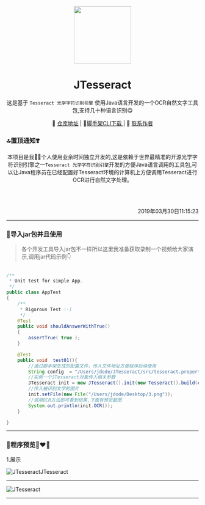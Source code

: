 <p align="center">
    <a href="https://github.com/YooDing/"><img src="https://i.loli.net/2019/03/28/5c9cbc8198068.png" width="150"/></a>
    <h1 align="center">JTesseract</h1>
</p>
<p align="center">这是基于 <code>Tesseract 光学字符识别引擎</code>  使用Java语言开发的一个OCR自然文字工具包,支持几十种语言识别😋</p>

<p align="center">
    🤩 <a href="https://github.com/YooDing/JTesseract" target="_blank">仓库地址</a> | 
    🍻<a href="https://github.com/YooDing/JTesseract" target="_blank">脚手架CLI下载 </a> | 
    👷 <a href="https://wpa.qq.com/msgrd?v=3&uin=2420498526&site=qq&menu=yes" target="_blank">联系作者</a> 
</p>

### 🔝置顶通知❣️

<p align="center">
 本项目是我👩‍💻个人使用业余时间独立开发的,这是依赖于世界最精准的开源光学字符识别引擎之一<code>Tesseract 光学字符识别引擎</code>开发的方便Java语言调用的工具包,可以让Java程序员在已经配置好Tesseract环境的计算机上方便调用Tesseract进行OCR进行自然文字处理。
</p>
</br>
</br>
<p align="right">
                    2019年03月30日11:15:23</p> 

----------
### 🚀导入jar包并且使用

> 各个开发工具导入jar包不一样所以这里我准备获取录制一个视频给大家演示,调用jar代码示例👇

```java

/**
 * Unit test for simple App.
 */
public class AppTest 
{
    /**
     * Rigorous Test :-)
     */
    @Test
    public void shouldAnswerWithTrue()
    {
        assertTrue( true );
    }

    @Test
    public void  test01(){
        //通过脚手架生成的配置文件，传入文件地址方便程序后续使用
        String config  = "/Users/jdode/JTesseract/src/tesseract.properties";
        //实例一个JTesseract对象传入相关参数
        JTesseract init = new JTesseract().init(new Tesseract().build(config));
        //传入被识别文字的图片
        init.setFile(new File("/Users/jdode/Desktop/3.png"));
        //调用OCR方法即可看到结果,下面有预览截图
        System.out.println(init.OCR());
    }

}

```


----------


### 🤩程序预览👨‍❤️‍👨

 1.展示
 
 ![JTesseractJTesseract](https://ws2.sinaimg.cn/large/006tKfTcly1g1isgwutr1j31c00u0u0z.jpg)
 


----------


![JTesseract](https://ws3.sinaimg.cn/large/006tKfTcly1g1isbtifmjj31i60lan1q.jpg)

----------




